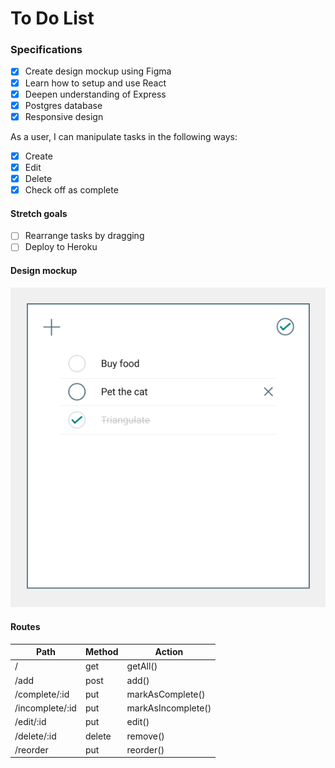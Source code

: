 # To Do List

### Specifications

- [X] Create design mockup using Figma
- [X] Learn how to setup and use React
- [X] Deepen understanding of Express
- [X] Postgres database
- [X] Responsive design

As a user, I can manipulate tasks in the following ways:
- [X] Create
- [X] Edit
- [X] Delete
- [X] Check off as complete

#### Stretch goals
- [ ] Rearrange tasks by dragging
- [ ] Deploy to Heroku

#### Design mockup
![Design mockup](./design/todoMockup.png)

#### Routes
| Path            | Method | Action             |
| --------------- | ------ | ------------------ |
| /               | get    | getAll()           |
| /add            | post   | add()              |
| /complete/:id   | put    | markAsComplete()   |
| /incomplete/:id | put    | markAsIncomplete() |
| /edit/:id       | put    | edit()             |
| /delete/:id     | delete | remove()           |
| /reorder        | put    | reorder()          |

